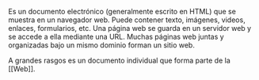 Es un documento electrónico (generalmente escrito en HTML) que se muestra en un navegador web.
Puede contener texto, imágenes, videos, enlaces, formularios, etc.
Una página web se guarda en un servidor web y se accede a ella mediante una URL.
Muchas páginas web juntas y organizadas bajo un mismo dominio forman un sitio web.

A grandes rasgos es un documento individual que forma parte de la [[Web]].